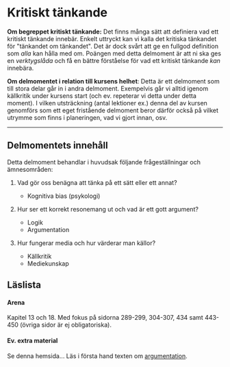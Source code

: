 # Kritiskt tänkande

**Om begreppet kritiskt tänkande:** Det finns många sätt att definiera vad ett kritiskt tänkande innebär. Enkelt uttryckt kan vi kalla det kritiska tänkandet för "tänkandet om tänkandet". Det är dock svårt att ge en fullgod definition som *alla* kan hålla med om. Poängen med detta delmoment är att ni ska ges en *verktygslåda* och få en bättre förståelse för vad ett kritiskt tänkande *kan* innebära. 

**Om delmomentet i relation till kursens helhet**: Detta är ett delmoment som till stora delar går in i andra delmoment. Exempelvis går vi alltid igenom källkritik under kursens start (och ev. repeterar vi detta under detta moment). I vilken utsträckning (antal lektioner ex.) denna del av kursen genomförs som ett eget fristående delmoment beror därför också  på vilket utrymme som finns i planeringen, vad vi gjort innan, osv.
***

## Delmomentets innehåll

Detta delmoment behandlar i huvudsak följande frågeställningar och ämnesområden:

1. Vad gör oss benägna att tänka på ett sätt eller ett annat?
	* Kognitiva bias (psykologi)

2. Hur ser ett korrekt resonemang ut och vad är ett gott argument?
	* Logik
	* Argumentation

3. Hur fungerar media och hur värderar man källor?
 	* Källkritik
 	* Mediekunskap



## Läslista
<!--*För mer info, se inlämningsuppgiften...* -->

#### Arena

Kapitel 13 och 18. Med fokus på sidorna 289-299, 304-307, 434 samt 443-450 
(övriga sidor är ej obligatoriska).

#### Ev. extra material

Se denna hemsida... Läs i första hand texten om [argumentation](argumentation.md). 

